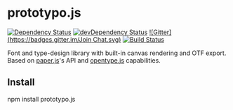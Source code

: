 prototypo.js
============
[![Dependency Status](https://david-dm.org/byte-foundry/prototypo.js.svg?theme=shields.io)](https://david-dm.org/byte-foundry/prototypo.js)
[![devDependency Status](https://david-dm.org/byte-foundry/prototypo.js/dev-status.svg?theme=shields.io)](https://david-dm.org/byte-foundry/prototypo.js#info=devDependencies)
[![Gitter](https://badges.gitter.im/Join Chat.svg)](https://gitter.im/byte-foundry/prototypo?utm_source=badge&utm_medium=badge&utm_campaign=pr-badge&utm_content=badge)
[![Build Status](https://travis-ci.org/byte-foundry/prototypo.js.svg?branch=master)](https://travis-ci.org/byte-foundry/prototypo.js)

Font and type-design library with built-in canvas rendering and OTF export.
Based on [paper.js](https://github.com/paperjs/paper.js)'s API and [opentype.js](https://github.com/nodebox/opentype.js) capabilities.

Install
-------

npm install prototypo.js
